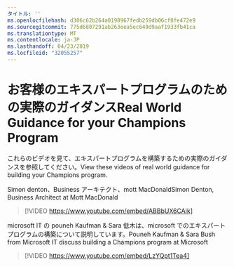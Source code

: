 ```yaml
---
タイトル: ''
ms.openlocfilehash: d306c62b264a0198967fedb259db06cf8fe472e9
ms.sourcegitcommit: 775d6807291ab263eea5ec649d9aaf1933fb41ca
ms.translationtype: MT
ms.contentlocale: ja-JP
ms.lasthandoff: 04/23/2019
ms.locfileid: "32055257"
---
```

# <a name="real-world-guidance-for-your-champions-program"></a><span data-ttu-id="d7e5f-102">お客様のエキスパートプログラムのための実際のガイダンス</span><span class="sxs-lookup"><span data-stu-id="d7e5f-102">Real World Guidance for your Champions Program</span></span>

<span data-ttu-id="d7e5f-103">これらのビデオを見て、エキスパートプログラムを構築するための実際のガイダンスを参照してください。</span><span class="sxs-lookup"><span data-stu-id="d7e5f-103">View these videos of real world guidance for building your Champions program.</span></span>  

<span data-ttu-id="d7e5f-104">Simon denton、Business アーキテクト、mott MacDonald</span><span class="sxs-lookup"><span data-stu-id="d7e5f-104">Simon Denton, Business Architect at Mott MacDonald</span></span>

> [!VIDEO https://www.youtube.com/embed/ABBbUX6CAik]

<span data-ttu-id="d7e5f-105">microsoft IT の pouneh Kaufman & Sara 低木は、microsoft でのエキスパートプログラムの構築について説明しています。</span><span class="sxs-lookup"><span data-stu-id="d7e5f-105">Pouneh Kaufman & Sara Bush from Microsoft IT discuss building a Champions program at Microsoft</span></span>

> [!VIDEO https://www.youtube.com/embed/LzYQpt1Tea4]
